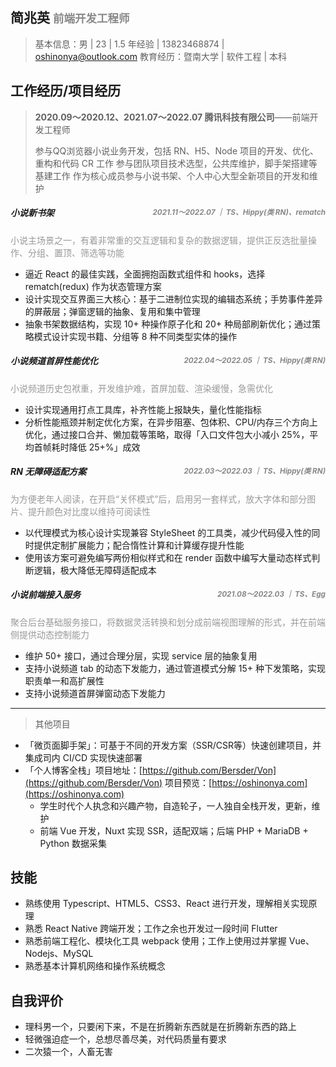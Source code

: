 ## 简兆英  <small style="color:#888">前端开发工程师</small>
>基本信息：男 | 23 | 1.5 年经验 | 13823468874 | oshinonya@outlook.com
>教育经历：暨南大学 | 软件工程 | 本科

## 工作经历/项目经历
> **2020.09～2020.12、2021.07～2022.07 腾讯科技有限公司**——前端开发工程师
>
> 参与QQ浏览器小说业务开发，包括 RN、H5、Node 项目的开发、优化、重构和代码 CR 工作
> 参与团队项目技术选型，公共库维护，脚手架搭建等基建工作
> 作为核心成员参与小说书架、个人中心大型全新项目的开发和维护

##### 小说新书架<small style="color:#888;float:right">2021.11～2022.07 ｜ TS、Hippy(类 RN)、rematch</small>

<font color='#999'>小说主场景之一，有着非常重的交互逻辑和复杂的数据逻辑，提供正反选批量操作、分组、置顶、筛选等功能</font>

- 逼近 React 的最佳实践，全面拥抱函数式组件和 hooks，选择  rematch(redux) 作为状态管理方案
- 设计实现交互界面三大核心：基于二进制位实现的编辑态系统；手势事件差异的屏蔽层；弹窗逻辑的抽象、复用和集中管理
- 抽象书架数据结构，实现 10+ 种操作原子化和 20+ 种局部刷新优化；通过策略模式设计实现书籍、分组等 8 种不同类型实体的操作

##### 小说频道首屏性能优化<small style="color:#888;float:right;">2022.04～2022.05 ｜ TS、Hippy(类 RN)</small>

<font color='#999'>小说频道历史包袱重，开发维护难，首屏加载、渲染缓慢，急需优化</font>

- 设计实现通用打点工具库，补齐性能上报缺失，量化性能指标
- 分析性能瓶颈并制定优化方案，在异步阻塞、包体积、CPU/内存三个方向上优化，通过接口合并、懒加载等策略，取得「入口文件包大小减小 25%，平均首帧耗时降低 25+%」成效

##### RN 无障碍适配方案<small style="color:#888;float:right">2022.03～2022.03 ｜ TS、Hippy(类 RN)</small>

<font color='#999'>为方便老年人阅读，在开启“关怀模式”后，启用另一套样式，放大字体和部分图片、提升颜色对比度以维持可阅读性</font>

- 以代理模式为核心设计实现兼容 StyleSheet 的工具类，减少代码侵入性的同时提供定制扩展能力；配合惰性计算和计算缓存提升性能
- 使用该方案可避免编写两份相似样式和在 render 函数中编写大量动态样式判断逻辑，极大降低无障碍适配成本

##### 小说前端接入服务<small style="color:#888;float:right">2021.08～2022.03 ｜ TS、Egg</small>

<font color='#999'>聚合后台基础服务接口，将数据灵活转换和划分成前端视图理解的形式，并在前端侧提供动态控制能力</font>

- 维护 50+ 接口，通过合理分层，实现 service 层的抽象复用
- 支持小说频道 tab 的动态下发能力，通过管道模式分解 15+ 种下发策略，实现职责单一和高扩展性
- 支持小说频道首屏弹窗动态下发能力

___

> 其他项目

- 「微页面脚手架」：可基于不同的开发方案（SSR/CSR等）快速创建项目，并集成司内 CI/CD 实现快速部署
- 「个人博客全栈」项目地址：[https://github.com/Bersder/Von](https://github.com/Bersder/Von) 项目预览：[https://oshinonya.com](https://oshinonya.com) 
  - 学生时代个人执念和兴趣产物，自造轮子，一人独自全栈开发，更新，维护
  - 前端 Vue 开发，Nuxt 实现 SSR，适配双端；后端 PHP + MariaDB + Python 数据采集

## 技能

- 熟练使用 Typescript、HTML5、CSS3、React 进行开发，理解相关实现原理
- 熟悉 React Native 跨端开发；工作之余也开发过一段时间 Flutter
- 熟悉前端工程化、模块化工具 webpack 使用；工作上使用过并掌握 Vue、Nodejs、MySQL
- 熟悉基本计算机网络和操作系统概念

## 自我评价

- 理科男一个，只要闲下来，不是在折腾新东西就是在折腾新东西的路上
- 轻微强迫症一个，总想尽善尽美，对代码质量有要求
- 二次猿一个，人畜无害
